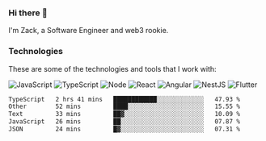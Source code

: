 ### Hi there 👋
I'm Zack, a Software Engineer and web3 rookie.

### Technologies
These are some of the technologies and tools that I work with:

![JavaScript](https://img.shields.io/badge/JavaScript-323330.svg?logo=javascript&logoColor=F7DF1E) 
![TypeScript](https://img.shields.io/badge/TypeScript-007ACC.svg?logo=typescript&logoColor=white) 
![Node](https://img.shields.io/badge/Node.js-43853D.svg?logo=node.js&logoColor=white)
![React](https://img.shields.io/badge/React-20232a.svg?logo=react&logoColor=61DAFB) 
![Angular](https://img.shields.io/badge/Angular-E23237.svg?logo=angularjs&logoColor=white)
![NestJS](https://img.shields.io/badge/NestJS-E0234E?logo=nestjs&logoColor=white)
![Flutter](https://img.shields.io/badge/Flutter-02569B.svg?logo=flutter&logoColor=white)

<!--START_SECTION:waka-->

```txt
TypeScript   2 hrs 41 mins   ████████████░░░░░░░░░░░░░   47.93 %
Other        52 mins         ████░░░░░░░░░░░░░░░░░░░░░   15.55 %
Text         33 mins         ██▓░░░░░░░░░░░░░░░░░░░░░░   10.09 %
JavaScript   26 mins         ██░░░░░░░░░░░░░░░░░░░░░░░   07.87 %
JSON         24 mins         █▓░░░░░░░░░░░░░░░░░░░░░░░   07.31 %
```

<!--END_SECTION:waka-->
